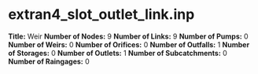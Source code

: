 # extran4_slot_outlet_link.inp
**Title:** Weir
**Number of Nodes:** 9
**Number of Links:** 9
**Number of Pumps:** 0
**Number of Weirs:** 0
**Number of Orifices:** 0
**Number of Outfalls:** 1
**Number of Storages:** 0
**Number of Outlets:** 1
**Number of Subcatchments:** 0
**Number of Raingages:** 0
